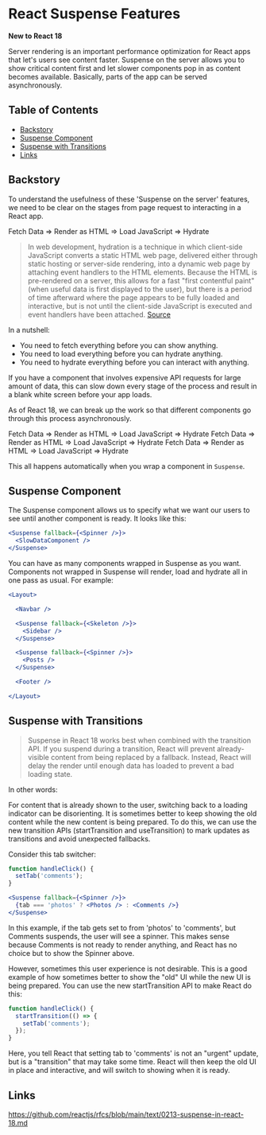 # React Suspense Features

**New to React 18**

Server rendering is an important performance optimization for React apps that let's users see content faster. Suspense on the server allows you to show critical content first and let slower components pop in as content becomes available. Basically, parts of the app can be served asynchronously.


## Table of Contents

<!-- toc -->

- [Backstory](#backstory)
- [Suspense Component](#suspense-component)
- [Suspense with Transitions](#suspense-with-transitions)
- [Links](#links)

<!-- tocstop -->

## Backstory

To understand the usefulness of these 'Suspense on the server' features, we need to be clear on the stages from page request to interacting in a React app.

Fetch Data => Render as HTML => Load JavaScript => Hydrate

> In web development, hydration is a technique in which client-side JavaScript converts a static HTML web page, delivered either through static hosting or server-side rendering, into a dynamic web page by attaching event handlers to the HTML elements. Because the HTML is pre-rendered on a server, this allows for a fast "first contentful paint" (when useful data is first displayed to the user), but there is a period of time afterward where the page appears to be fully loaded and interactive, but is not until the client-side JavaScript is executed and event handlers have been attached. [Source](https://en.wikipedia.org/wiki/Hydration_(web_development))

In a nutshell:

- You need to fetch everything before you can show anything.
- You need to load everything before you can hydrate anything. 
- You need to hydrate everything before you can interact with anything.

If you have a component that involves expensive API requests for large amount of data, this can slow down every stage of the process and result in a blank white screen before your app loads. 

As of React 18, we can break up the work so that different components go through this process asynchronously.

<Navbar>  Fetch Data => Render as HTML => Load JavaScript => Hydrate
<Sidebar> Fetch Data => Render as HTML => Load JavaScript => Hydrate
<Posts>   Fetch Data => Render as HTML => Load JavaScript => Hydrate

This all happens automatically when you wrap a component in `Suspense`. 


## Suspense Component

The Suspense component allows us to specify what we want our users to see until another component is ready. It looks like this:

```jsx
<Suspense fallback={<Spinner />}>
  <SlowDataComponent />
</Suspense>
```

You can have as many components wrapped in Suspense as you want. Components not wrapped in Suspense will render, load and hydrate all in one pass as usual. For example:

```jsx 
<Layout>

  <Navbar />

  <Suspense fallback={<Skeleton />}>
    <Sidebar />
  </Suspense>

  <Suspense fallback={<Spinner />}>
    <Posts />
  </Suspense>

  <Footer />

</Layout>
```

## Suspense with Transitions 

> Suspense in React 18 works best when combined with the transition API. If you suspend during a transition, React will prevent already-visible content from being replaced by a fallback. Instead, React will delay the render until enough data has loaded to prevent a bad loading state.

In other words: 

For content that is already shown to the user, switching back to a loading indicator can be disorienting. It is sometimes better to keep showing the old content while the new content is being prepared. To do this, we can use the new transition APIs (startTransition and useTransition) to mark updates as transitions and avoid unexpected fallbacks.

Consider this tab switcher:

```jsx
function handleClick() {
  setTab('comments');
}

<Suspense fallback={<Spinner />}>
  {tab === 'photos' ? <Photos /> : <Comments />}
</Suspense>
```

In this example, if the tab gets set to from 'photos' to 'comments', but Comments suspends, the user will see a spinner. This makes sense because Comments is not ready to render anything, and React has no choice but to show the Spinner above.

However, sometimes this user experience is not desirable. This is a good example of how sometimes better to show the "old" UI while the new UI is being prepared. You can use the new startTransition API to make React do this:

```jsx
function handleClick() {
  startTransition(() => {
    setTab('comments');
  });
}
```

Here, you tell React that setting tab to 'comments' is not an "urgent" update, but is a "transition" that may take some time. React will then keep the old UI in place and interactive, and will switch to showing <Comments /> when it is ready.

## Links 

<https://github.com/reactjs/rfcs/blob/main/text/0213-suspense-in-react-18.md>